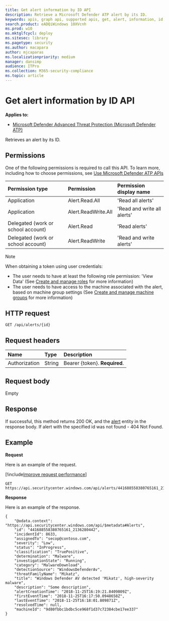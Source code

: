 ```yaml
---
title: Get alert information by ID API
description: Retrieve a Microsoft Defender ATP alert by its ID.
keywords: apis, graph api, supported apis, get, alert, information, id
search.product: eADQiWindows 10XVcnh
ms.prod: w10
ms.mktglfcycl: deploy
ms.sitesec: library
ms.pagetype: security
ms.author: macapara
author: mjcaparas
ms.localizationpriority: medium
manager: dansimp
audience: ITPro
ms.collection: M365-security-compliance 
ms.topic: article
---
```


# Get alert information by ID API

**Applies to:**

- [Microsoft Defender Advanced Threat Protection (Microsoft Defender ATP)](https://go.microsoft.com/fwlink/p/?linkid=2069559)

Retrieves an alert by its ID.

## Permissions
One of the following permissions is required to call this API. To learn more, including how to choose permissions, see [Use Microsoft Defender ATP APIs](apis-intro.md)

Permission type |	Permission	|	Permission display name
:---|:---|:---
Application |	Alert.Read.All |	'Read all alerts'
Application |	Alert.ReadWrite.All |	'Read and write all alerts'
Delegated (work or school account) | Alert.Read | 'Read alerts'
Delegated (work or school account) | Alert.ReadWrite | 'Read and write alerts'

>[!Note]
> When obtaining a token using user credentials:
>- The user needs to have at least the following role permission: 'View Data' (See [Create and manage roles](user-roles.md) for more information)
>- The user needs to have access to the machine associated with the alert, based on machine group settings (See [Create and manage machine groups](machine-groups.md) for more information)

## HTTP request
```
GET /api/alerts/{id}
```

## Request headers

Name | Type | Description
:---|:---|:---
Authorization | String | Bearer {token}. **Required**.


## Request body
Empty

## Response
If successful, this method returns 200 OK, and the [alert](alerts.md) entity in the response body. If alert with the specified id was not found - 404 Not Found.


## Example

**Request**

Here is an example of the request.

[!include[Improve request performance](../../includes/improve-request-performance.md)]

```
GET https://api.securitycenter.windows.com/api/alerts/441688558380765161_2136280442
```

**Response**

Here is an example of the response.


```
{
    "@odata.context": "https://api.securitycenter.windows.com/api/$metadata#Alerts",
    "id": "441688558380765161_2136280442",
	"incidentId": 8633,
	"assignedTo": "secop@contoso.com",
	"severity": "Low",
	"status": "InProgress",
	"classification": "TruePositive",
	"determination": "Malware",
	"investigationState": "Running",
	"category": "MalwareDownload",
	"detectionSource": "WindowsDefenderAv",
	"threatFamilyName": "Mikatz",
	"title": "Windows Defender AV detected 'Mikatz', high-severity malware",
	"description": "Some description",
	"alertCreationTime": "2018-11-25T16:19:21.8409809Z",
	"firstEventTime": "2018-11-25T16:17:50.0948658Z",
	"lastEventTime": "2018-11-25T16:18:01.809871Z",
	"resolvedTime": null,
	"machineId": "9d80fbbc1bdbc5ce968f1d37c72384cbe17ee337"
}

```
